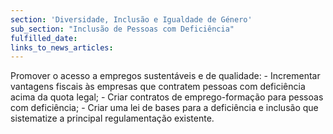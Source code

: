 ```yaml
---
section: 'Diversidade, Inclusão e Igualdade de Género'
sub_section: "Inclusão de Pessoas com Deficiência"
fulfilled_date:
links_to_news_articles:
---
```


Promover o acesso a empregos sustentáveis e de qualidade: - Incrementar vantagens fiscais às empresas que contratem pessoas com deficiência acima da quota legal; - Criar contratos de emprego-formação para pessoas com deficiência; - Criar uma lei de bases para a deficiência e inclusão que sistematize a principal regulamentação existente.
